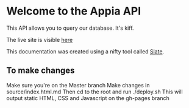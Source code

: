 # Welcome to the Appia API

This API allows you to query our database. It's kiff.

The live site is visible [here](https://inves-technology.github.io/slate/#introduction)

This documentation was created using a nifty tool called [Slate](https://github.com/lord/slate).

## To make changes

Make sure you're on the Master branch
Make changes in source/index.html.md
Then cd to the root and run ./deploy.sh
This will output static HTML, CSS and Javascript on the gh-pages branch